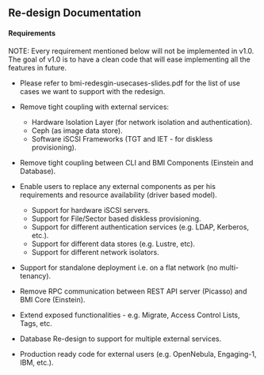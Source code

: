 ## Re-design Documentation

#### Requirements

NOTE: Every requirement mentioned below will not be implemented in v1.0. 
The goal of v1.0 is to have a clean code that will ease implementing all the features in future.

* Please refer to bmi-redesgin-usecases-slides.pdf for the list of use cases we want to support with the redesign.

* Remove tight coupling with external services:
  - Hardware Isolation Layer (for network isolation and authentication).
  - Ceph (as image data store).
  - Software iSCSI Frameworks (TGT and IET - for diskless provisioning).


* Remove tight coupling between CLI and BMI Components (Einstein and Database).

* Enable users to replace any external components as per his requirements and resource availability (driver based model).
  - Support for hardware iSCSI servers.
  - Support for File/Sector based diskless provisioning.
  - Support for different authentication services (e.g. LDAP, Kerberos, etc.).
  - Support for different data stores (e.g. Lustre, etc).
  - Support for different network isolators.


* Support for standalone deployment i.e. on a flat network (no multi-tenancy).

* Remove RPC communication between REST API server (Picasso) and BMI Core (Einstein).

* Extend exposed functionalities - e.g. Migrate, Access Control Lists, Tags, etc.

* Database Re-design to support for multiple external services.

* Production ready code for external users (e.g. OpenNebula, Engaging-1, IBM, etc.).

